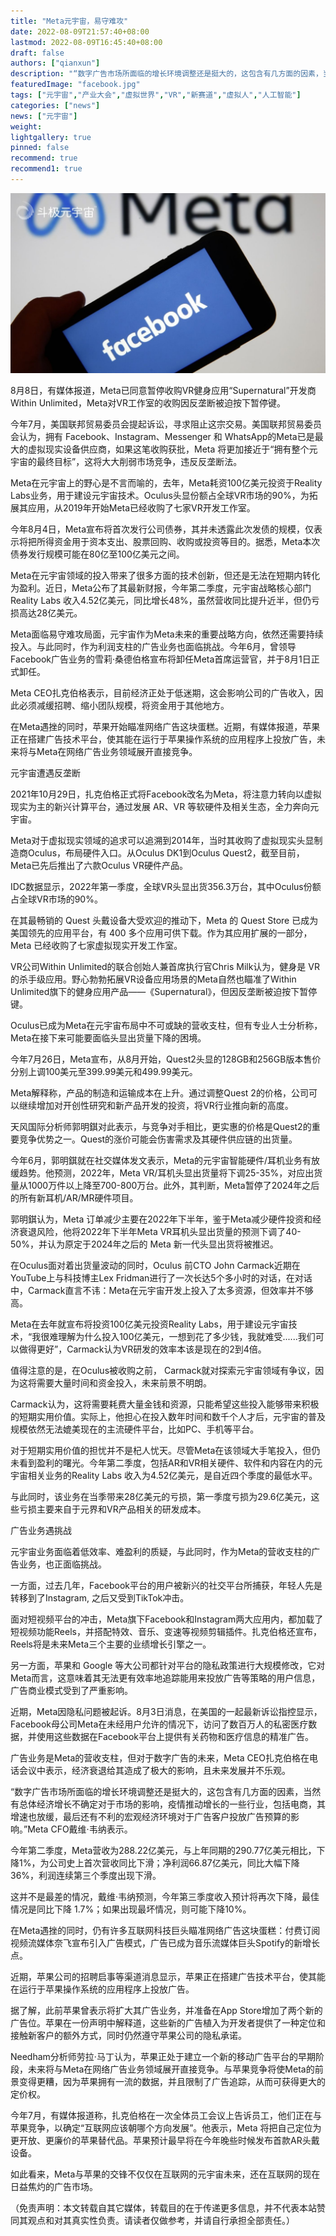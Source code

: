 ```yaml
---
title: "Meta元宇宙，易守难攻"
date: 2022-08-09T21:57:40+08:00
lastmod: 2022-08-09T16:45:40+08:00
draft: false
authors: ["qianxun"]
description: "“数字广告市场所面临的增长环境调整还是挺大的，这包含有几方面的因素，当然有总体经济增长不确定对于市场的影响，疫情推动增长的一些行业，包括电商，其增速也放缓，最后还有不利的宏观经济环境对于广告客户投放广告预算的影响。”Meta CFO戴维·韦纳表示。"
featuredImage: "facebook.jpg"
tags: ["元宇宙","产业大会","虚拟世界","VR","新赛道","虚拟人","人工智能"]
categories: ["news"]
news: ["元宇宙"]
weight: 
lightgallery: true
pinned: false
recommend: true
recommend1: true
---
```




![](facebook.jpg)



8月8日，有媒体报道，Meta已同意暂停收购VR健身应用“Supernatural”开发商Within Unlimited，Meta对VR工作室的收购因反垄断被迫按下暂停键。

今年7月，美国联邦贸易委员会提起诉讼，寻求阻止这宗交易。美国联邦贸易委员会认为，拥有 Facebook、Instagram、Messenger 和 WhatsApp的Meta已是最大的虚拟现实设备供应商，如果这笔收购获批，Meta 将更加接近于“拥有整个元宇宙的最终目标”，这将大大削弱市场竞争，违反反垄断法。

Meta在元宇宙上的野心是不言而喻的，去年，Meta耗资100亿美元投资于Reality Labs业务，用于建设元宇宙技术。Oculus头显份额占全球VR市场的90%，为拓展其应用，从2019年开始Meta已经收购了七家VR开发工作室。

今年8月4日，Meta宣布将首次发行公司债券，其并未透露此次发债的规模，仅表示将把所得资金用于资本支出、股票回购、收购或投资等目的。据悉，Meta本次债券发行规模可能在80亿至100亿美元之间。

Meta在元宇宙领域的投入带来了很多方面的技术创新，但还是无法在短期内转化为盈利。近日，Meta公布了其最新财报，今年第二季度，元宇宙战略核心部门Reality Labs 收入4.52亿美元，同比增长48%，虽然营收同比提升近半，但仍亏损高达28亿美元。

Meta面临易守难攻局面，元宇宙作为Meta未来的重要战略方向，依然还需要持续投入。与此同时，作为利润支柱的广告业务也面临挑战。今年6月，曾领导Facebook广告业务的雪莉·桑德伯格宣布将卸任Meta首席运营官，并于8月1日正式卸任。

Meta CEO扎克伯格表示，目前经济正处于低迷期，这会影响公司的广告收入，因此必须减缓招聘、缩小团队规模，将资金用于其他地方。

在Meta遇挫的同时，苹果开始瞄准网络广告这块蛋糕。近期，有媒体报道，苹果正在搭建广告技术平台，使其能在运行于苹果操作系统的应用程序上投放广告，未来将与Meta在网络广告业务领域展开直接竞争。

元宇宙遭遇反垄断

2021年10月29日，扎克伯格正式将Facebook改名为Meta，将注意力转向以虚拟现实为主的新兴计算平台，通过发展 AR、VR 等软硬件及相关生态，全力奔向元宇宙。

Meta对于虚拟现实领域的追求可以追溯到2014年，当时其收购了虚拟现实头显制造商Oculus，布局硬件入口。从Oculus DK1到Oculus Quest2，截至目前，Meta已先后推出了六款Oculus VR硬件产品。

IDC数据显示，2022年第一季度，全球VR头显出货356.3万台，其中Oculus份额占全球VR市场的90%。

在其最畅销的 Quest 头戴设备大受欢迎的推动下，Meta 的 Quest Store 已成为美国领先的应用平台，有 400 多个应用可供下载。作为其应用扩展的一部分，Meta 已经收购了七家虚拟现实开发工作室。

VR公司Within Unlimited的联合创始人兼首席执行官Chris Milk认为，健身是 VR 的杀手级应用。野心勃勃拓展VR设备应用场景的Meta自然也瞄准了Within Unlimited旗下的健身应用产品——《Supernatural》，但因反垄断被迫按下暂停键。

Oculus已成为Meta在元宇宙布局中不可或缺的营收支柱，但有专业人士分析称，Meta在接下来可能要面临头显出货量下降的困境。

今年7月26日，Meta宣布，从8月开始，Quest2头显的128GB和256GB版本售价分别上调100美元至399.99美元和499.99美元。

Meta解释称，产品的制造和运输成本在上升。通过调整Quest 2的价格，公司可以继续增加对开创性研究和新产品开发的投资，将VR行业推向新的高度。

天风国际分析师郭明錤对此表示，与竞争对手相比，更实惠的价格是Quest2的重要竞争优势之一。Quest的涨价可能会伤害需求及其硬件供应链的出货量。

今年6月，郭明錤就在社交媒体发文表示，Meta的元宇宙智能硬件/耳机业务有放缓趋势。他预测，2022年，Meta VR/耳机头显出货量将下调25-35%，对应出货量从1000万件以上降至700-800万台。此外，其判断，Meta暂停了2024年之后的所有新耳机/AR/MR硬件项目。

郭明錤认为，Meta 订单减少主要在2022年下半年，鉴于Meta减少硬件投资和经济衰退风险，他将2022年下半年Meta VR耳机头显出货量的预测下调了40-50%，并认为原定于2024年之后的 Meta 新一代头显出货将被推迟。

在Oculus面对着出货量波动的同时，Oculus 前CTO John Carmack近期在YouTube上与科技博主Lex Fridman进行了一次长达5个多小时的对话，在对话中，Carmack直言不讳：Meta在元宇宙开发上投入了太多资源，但效率并不够高。

Meta在去年就宣布将投资100亿美元投资Reality Labs，用于建设元宇宙技术，“我很难理解为什么投入100亿美元，一想到花了多少钱，我就难受......我们可以做得更好”，Carmack认为VR研发的效率本该是现在的2到4倍。

值得注意的是，在Oculus被收购之前， Carmack就对探索元宇宙领域有争议，因为这将需要大量时间和资金投入，未来前景不明朗。

Carmack认为，这将需要耗费大量金钱和资源，只能希望这些投入能够带来积极的短期实用价值。实际上，他担心在投入数年时间和数千个人才后，元宇宙的普及规模依然无法媲美现在的主流硬件平台，比如PC、手机等平台。

对于短期实用价值的担忧并不是杞人忧天。尽管Meta在该领域大手笔投入，但仍未看到盈利的曙光。今年第二季度，包括AR和VR相关硬件、软件和内容在内的元宇宙相关业务的Reality Labs 收入为4.52亿美元，是自近四个季度的最低水平。

与此同时，该业务在当季带来28亿美元的亏损，第一季度亏损为29.6亿美元，这些亏损主要来自于元界和VR产品相关的研发成本。

广告业务遇挑战

元宇宙业务面临着低效率、难盈利的质疑，与此同时，作为Meta的营收支柱的广告业务，也正面临挑战。

一方面，过去几年，Facebook平台的用户被新兴的社交平台所捕获，年轻人先是转移到了Instagram, 之后又受到TikTok冲击。

面对短视频平台的冲击，Meta旗下Facebook和Instagram两大应用内，都加载了短视频功能Reels，并搭配特效、音乐、变速等视频剪辑插件。扎克伯格还宣布，Reels将是未来Meta三个主要的业绩增长引擎之一。

另一方面，苹果和 Google 等大公司都针对平台的隐私政策进行大规模修改，它对Meta而言，这意味着其无法更有效率地追踪能用来投放广告等策略的用户信息，广告商业模式受到了严重影响。

近期，Meta因隐私问题被起诉。8月3日消息，在美国的一起最新诉讼指控显示，Facebook母公司Meta在未经用户允许的情况下，访问了数百万人的私密医疗数据，并使用这些数据在Facebook平台上提供有关药物和医疗信息的精准广告。

广告业务是Meta的营收支柱，但对于数字广告的未来，Meta CEO扎克伯格在电话会议中表示，经济衰退给其造成了极大的影响，且未来发展并不乐观。

“数字广告市场所面临的增长环境调整还是挺大的，这包含有几方面的因素，当然有总体经济增长不确定对于市场的影响，疫情推动增长的一些行业，包括电商，其增速也放缓，最后还有不利的宏观经济环境对于广告客户投放广告预算的影响。”Meta CFO戴维·韦纳表示。

今年第二季度，Meta营收为288.22亿美元，与上年同期的290.77亿美元相比，下降1%，为公司史上首次营收同比下滑；净利润66.87亿美元，同比大幅下降36%，利润连续第三个季度出现下滑。

这并不是最差的情况，戴维·韦纳预测，今年第三季度收入预计将再次下降，最佳情况是同比下降 1.7%；如果出现最坏情况，则可能下降10%。

在Meta遇挫的同时，仍有许多互联网科技巨头瞄准网络广告这块蛋糕：付费订阅视频流媒体奈飞宣布引入广告模式，广告已成为音乐流媒体巨头Spotify的新增长点。

近期，苹果公司的招聘启事等渠道消息显示，苹果正在搭建广告技术平台，使其能在运行于苹果操作系统的应用程序上投放广告。

据了解，此前苹果曾表示将扩大其广告业务，并准备在App Store增加了两个新的广告位。苹果在一份声明中解释道，这些新的广告植入为开发者提供了一种定位和接触新客户的额外方式，同时仍然遵守苹果公司的隐私承诺。

Needham分析师劳拉·马丁认为，苹果正处于建立一个新的移动广告平台的早期阶段，未来将与Meta在网络广告业务领域展开直接竞争。与苹果竞争将使Meta的前景变得更糟，因为苹果拥有一流的数据，并且限制了广告追踪，从而可获得更大的定价权。

今年7月，有媒体报道称，扎克伯格在一次全体员工会议上告诉员工，他们正在与苹果竞争，以确定“互联网应该朝哪个方向发展”。他表示，Meta 将把自己定位为更开放、更廉价的苹果替代品。苹果预计最早将在今年晚些时候发布首款AR头戴设备。

如此看来，Meta与苹果的交锋不仅仅在互联网的元宇宙未来，还在互联网的现在日益焦灼的广告市场。

（免责声明：本文转载自其它媒体，转载目的在于传递更多信息，并不代表本站赞同其观点和对其真实性负责。请读者仅做参考，并请自行承担全部责任。）